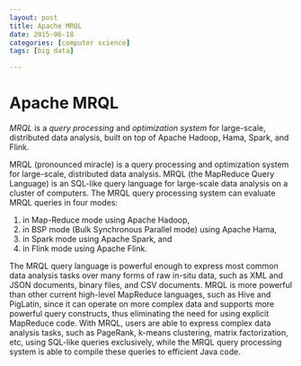 ```yaml
---
layout: post
title: Apache MRQL
date: 2015-06-18
categories: [computer science]
tags: [big data]

---
```




# Apache MRQL

*MRQL* is a *query processing* and *optimization system* for large-scale,
distributed data analysis, built on top of Apache Hadoop, Hama, Spark,
and Flink.

MRQL (pronounced miracle) is a query processing and optimization system
for large-scale, distributed data analysis. MRQL (the MapReduce Query
Language) is an SQL-like query language for large-scale data analysis on
a cluster of computers. The MRQL query processing system can evaluate
MRQL queries in four modes:

1.  in Map-Reduce mode using Apache Hadoop,
2.  in BSP mode (Bulk Synchronous Parallel mode) using Apache Hama,
3.  in Spark mode using Apache Spark, and
4.  in Flink mode using Apache Flink.

The MRQL query language is powerful enough to express most common data
analysis tasks over many forms of raw in-situ data, such as XML and JSON
documents, binary files, and CSV documents. MRQL is more powerful than
other current high-level MapReduce languages, such as Hive and PigLatin,
since it can operate on more complex data and supports more powerful
query constructs, thus eliminating the need for using explicit MapReduce
code. With MRQL, users are able to express complex data analysis tasks,
such as PageRank, k-means clustering, matrix factorization, etc, using
SQL-like queries exclusively, while the MRQL query processing system is
able to compile these queries to efficient Java code.



